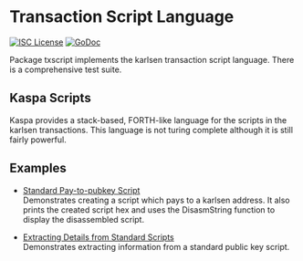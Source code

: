 # Transaction Script Language

[![ISC License](http://img.shields.io/badge/license-ISC-blue.svg)](https://choosealicense.com/licenses/isc/)
[![GoDoc](https://godoc.org/github.com/karlsen-network/karlsend/txscript?status.png)](http://godoc.org/github.com/karlsen-network/karlsend/txscript)

Package txscript implements the karlsen transaction script language.
There is a comprehensive test suite.

## Kaspa Scripts

Kaspa provides a stack-based, FORTH-like language for the scripts in
the karlsen transactions. This language is not turing complete although
it is still fairly powerful.

## Examples

* [Standard Pay-to-pubkey Script](http://godoc.org/github.com/karlsen-network/karlsend/txscript#example-PayToAddrScript)  
  Demonstrates creating a script which pays to a karlsen address. It
  also prints the created script hex and uses the DisasmString
  function to display the disassembled script.

* [Extracting Details from Standard Scripts](http://godoc.org/github.com/karlsen-network/karlsend/txscript#example-ExtractPkScriptAddrs)  
  Demonstrates extracting information from a standard public key
  script.
